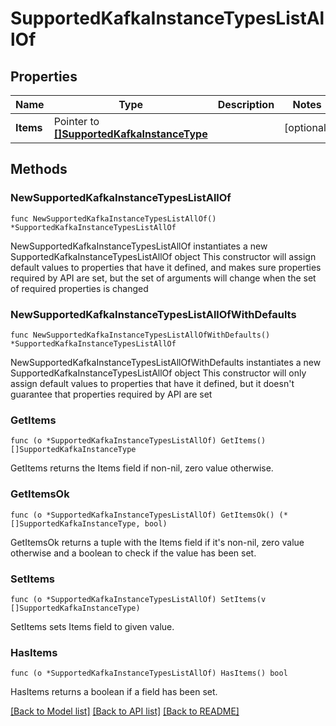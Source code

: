# SupportedKafkaInstanceTypesListAllOf

## Properties

Name | Type | Description | Notes
------------ | ------------- | ------------- | -------------
**Items** | Pointer to [**[]SupportedKafkaInstanceType**](SupportedKafkaInstanceType.md) |  | [optional] 


## Methods

### NewSupportedKafkaInstanceTypesListAllOf

`func NewSupportedKafkaInstanceTypesListAllOf() *SupportedKafkaInstanceTypesListAllOf`

NewSupportedKafkaInstanceTypesListAllOf instantiates a new SupportedKafkaInstanceTypesListAllOf object
This constructor will assign default values to properties that have it defined,
and makes sure properties required by API are set, but the set of arguments
will change when the set of required properties is changed

### NewSupportedKafkaInstanceTypesListAllOfWithDefaults

`func NewSupportedKafkaInstanceTypesListAllOfWithDefaults() *SupportedKafkaInstanceTypesListAllOf`

NewSupportedKafkaInstanceTypesListAllOfWithDefaults instantiates a new SupportedKafkaInstanceTypesListAllOf object
This constructor will only assign default values to properties that have it defined,
but it doesn't guarantee that properties required by API are set


### GetItems

`func (o *SupportedKafkaInstanceTypesListAllOf) GetItems() []SupportedKafkaInstanceType`

GetItems returns the Items field if non-nil, zero value otherwise.

### GetItemsOk

`func (o *SupportedKafkaInstanceTypesListAllOf) GetItemsOk() (*[]SupportedKafkaInstanceType, bool)`

GetItemsOk returns a tuple with the Items field if it's non-nil, zero value otherwise
and a boolean to check if the value has been set.

### SetItems

`func (o *SupportedKafkaInstanceTypesListAllOf) SetItems(v []SupportedKafkaInstanceType)`

SetItems sets Items field to given value.

### HasItems

`func (o *SupportedKafkaInstanceTypesListAllOf) HasItems() bool`

HasItems returns a boolean if a field has been set.



[[Back to Model list]](../README.md#documentation-for-models) [[Back to API list]](../README.md#documentation-for-api-endpoints) [[Back to README]](../README.md)

